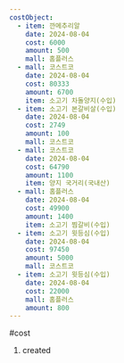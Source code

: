 ```yaml
---
costObject:
  - item: 깐메추리알
    date: 2024-08-04
    cost: 6000
    amount: 500
    mall: 홈플러스
  - mall: 코스트코
    date: 2024-08-04
    cost: 80333
    amount: 6700
    item: 소고기 차돌양지(수입)
  - item: 소고기 본갈비살(수입)
    date: 2024-08-04
    cost: 2749
    amount: 100
    mall: 코스트코
  - mall: 코스트코
    date: 2024-08-04
    cost: 64790
    amount: 1100
    item: 양지 국거리(국내산)
  - mall: 홈플러스
    date: 2024-08-04
    cost: 49900
    amount: 1400
    item: 소고기 찜갈비(수입)
  - item: 소고기 윗등심(수입)
    date: 2024-08-04
    cost: 97450
    amount: 5000
    mall: 코스트코
  - item: 소고기 윗등심(수입)
    date: 2024-08-04
    cost: 22000
    mall: 홈플러스
    amount: 800
---
```

#cost 
1. created